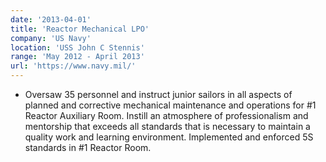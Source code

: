 ```yaml
---
date: '2013-04-01'
title: 'Reactor Mechanical LPO'
company: 'US Navy'
location: 'USS John C Stennis'
range: 'May 2012 - April 2013'
url: 'https://www.navy.mil/'
---
```


- Oversaw 35 personnel and instruct junior sailors in all aspects of planned and corrective mechanical maintenance and operations for #1 Reactor Auxiliary Room. Instill an atmosphere of professionalism and mentorship that exceeds all standards that is necessary to maintain a quality work and learning environment. Implemented and enforced 5S standards in #1 Reactor Room.
